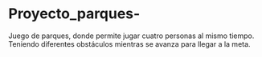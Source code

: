 # Proyecto_parques-
Juego de parques, donde permite jugar cuatro personas al mismo tiempo. Teniendo diferentes obstáculos mientras se avanza para llegar a la meta.
